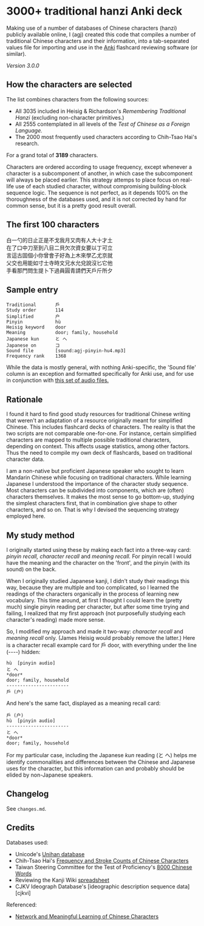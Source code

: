 
3000+ traditional hanzi Anki deck
=================================

Making use of a number of databases of Chinese characters (hanzi) publicly available online, I (agj) created this code that compiles a number of traditional Chinese characters and their information, into a tab-separated values file for importing and use in the [Anki][anki] flashcard reviewing software (or similar).

_Version 3.0.0_


## How the characters are selected

The list combines characters from the following sources:

- All 3035 included in Heisig & Richardson's _Remembering Traditional Hanzi_ (excluding non-character primitives.)
- All 2555 contemplated in all levels of the _Test of Chinese as a Foreign Language._
- The 2000 most frequently used characters according to Chih-Tsao Hai's research.

For a grand total of **3189** characters.

Characters are ordered according to usage frequency, except whenever a character is a subcomponent of another, in which case the subcomponent will always be placed earlier. This strategy attemps to place focus on real-life use of each studied character, without compromising building-block sequence logic. The sequence is not perfect, as it depends 100% on the thoroughness of the databases used, and it is not corrected by hand for common sense, but it is a pretty good result overall.


## The first 100 characters

白一勺的日止正是不戈我月又肉有人大十才土  
在了口中刀至到八目二貝欠次資女要以丁可立  
言這古固個小你曾會子好為上木來學乙尤京就  
父交也用能如寸士寺時文兄水允兌說沒匕它他  
手看那門問生提卜下過員圓青請們天戶斤所夕


## Sample entry

```
Traditional       戶
Study order       114
Simplified        户
Pinyin            hù
Heisig keyword    door
Meaning           door; family, household
Japanese kun      と へ
Japanese on       コ
Sound file        [sound:agj-pinyin-hu4.mp3]
Frequency rank    1368
```

While the data is mostly general, with nothing Anki-specific, the 'Sound file' column is an exception and formatted specifically for Anki use, and for use in conjunction with [this set of audio files.][pinyin-audio]


## Rationale

I found it hard to find good study resources for traditional Chinese writing that weren't an adaptation of a resource originally meant for simplified Chinese. This includes flashcard decks of characters. The reality is that the two scripts are not comparable one-for-one. For instance, certain simplified characters are mapped to multiple possible traditional characters, depending on context. This affects usage statistics, among other factors. Thus the need to compile my own deck of flashcards, based on traditional character data.

I am a non-native but proficient Japanese speaker who sought to learn Mandarin Chinese while focusing on traditional characters. While learning Japanese I understood the importance of the character study sequence. Most characters can be subdivided into components, which are (often) characters themselves. It makes the most sense to go bottom-up, studying the simplest characters first, that in combination give shape to other characters, and so on. That is why I devised the sequencing strategy employed here.


## My study method

I originally started using these by making each fact into a three-way card: _pinyin recall,_ _character recall_ and _meaning recall._ For pinyin recall I would have the meaning and the character on the 'front', and the pinyin (with its sound) on the back.

When I originally studied Japanese kanji, I didn't study their readings this way, because they are multiple and too complicated, so I learned the readings of the characters organically in the process of learning new vocabulary. This time around, at first I thought I could learn the (pretty much) single pinyin reading per character, but after some time trying and failing, I realized that my first approach (not purposefully studying each character's reading) made more sense.

So, I modified my approach and made it two-way: _character recall_ and _meaning recall_ only. (James Heisig would probably remove the latter.) Here is a character recall example card for 戶 door, with everything under the line (----) hidden:

```
hù  [pinyin audio]
と へ
*door*
door; family, household
-----------------------
戶 (户)
```

And here's the same fact, displayed as a meaning recall card:

```
戶 (户)
hù  [pinyin audio]
-----------------------
と へ
*door*
door; family, household
```

For my particular case, including the Japanese _kun_ reading (と へ) helps me identify commonalities and differences between the Chinese and Japanese uses for the character, but this information can and probably should be elided by non-Japanese speakers.


## Changelog

See `changes.md`.


## Credits

Databases used:

- Unicode's [Unihan database][unihan]
- Chih-Tsao Hai's [Frequency and Stroke Counts of Chinese Characters][charfreq]
- Taiwan Steering Committee for the Test of Proficiency's [8000 Chinese Words][top]
- Reviewing the Kanji Wiki [spreadsheet][heisig]
- CJKV Ideograph Database's [ideographic description sequence data][cjkvi]

Referenced:

- [Network and Meaningful Learning of Chinese Characters][learnm]

[unihan]: https://www.unicode.org/charts/unihan.html
[charfreq]: http://technology.chtsai.org/charfreq/
[learnm]: http://learnm.org/
[top]: http://www.sc-top.org.tw/english/download.php
[heisig]: http://rtkwiki.koohii.com/wiki/Remembering_Simplified_Hanzi,_Traditional_Hanzi_and_Kanji_spreadsheet

[anki]: https://ankisrs.net/
[pinyin-audio]: https://github.com/agj/mp3-chinese-pinyin-sound

